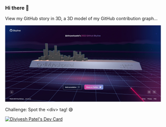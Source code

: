 ### Hi there 👋

View my GitHub story in 3D, a 3D model of my GitHub contribution graph...

[![Watch the video](https://github.com/diviyeshpatel/diviyeshpatel/blob/main/Skyline.jpg)](https://skyline.github.com/diviyeshpatel/2022)

Challenge: Spot the \<div> tag! 😅

<a href="https://app.daily.dev/diviyeshpatel"><img src="https://api.daily.dev/devcards/c4a1f464dad54c05b7b294ae336f609c.png?r=xxn" width="90%" alt="Diviyesh Patel's Dev Card"/></a>
<!--
**diviyeshpatel/diviyeshpatel** is a ✨ _special_ ✨ repository because its `README.md` (this file) appears on your GitHub profile.

Here are some ideas to get you started:

- 🔭 I’m currently working on ...
- 🌱 I’m currently learning ...
- 👯 I’m looking to collaborate on ...
- 🤔 I’m looking for help with ...
- 💬 Ask me about ...
- 📫 How to reach me: ...
- 😄 Pronouns: ...
- ⚡ Fun fact: ...
-->
